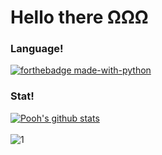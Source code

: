 # Hello there ΩΩΩ

### Language!

[![forthebadge made-with-python](http://ForTheBadge.com/images/badges/made-with-python.svg)](https://www.python.org/)

### Stat!

[![Pooh's github stats](https://github-readme-stats.vercel.app/api?username=SIrapopKunjiak&theme=algolia)](https://github.com/SIrapopKunjiak)</br>   
![1](https://github-readme-stats.vercel.app/api/top-langs/?username=SIrapopKunjiak&theme=algolia&layout=compact)
